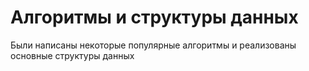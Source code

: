# Алгоритмы и структуры данных
Были написаны некоторые популярные алгоритмы и реализованы основные структуры данных
